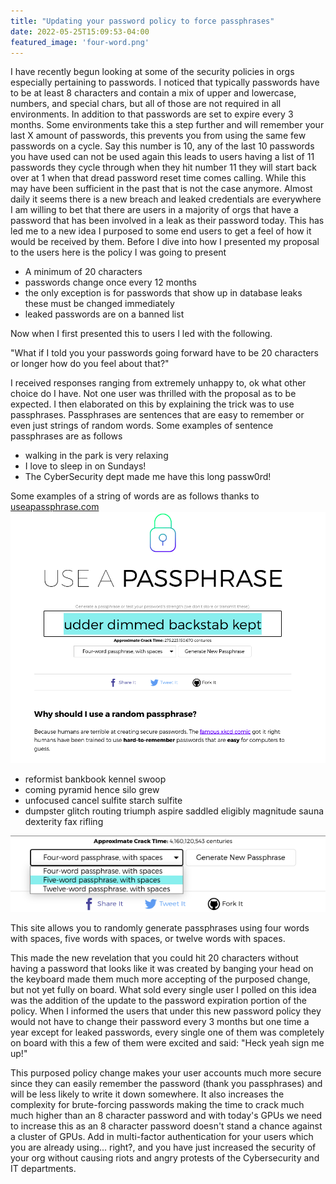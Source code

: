 ```yaml
---
title: "Updating your password policy to force passphrases"
date: 2022-05-25T15:09:53-04:00
featured_image: 'four-word.png'
---
```

I have recently begun looking at some of the security policies in orgs especially pertaining to passwords. I noticed that typically passwords have to be at least 8 characters and contain a mix of upper and lowercase, numbers, and special chars, but all of those are not required in all environments. In addition to that passwords are set to expire every 3 months. Some environments take this a step further and will remember your last X amount of passwords, this prevents you from using the same few passwords on a cycle. Say this number is 10, any of the last 10 passwords you have used can not be used again this leads to users having a list of 11 passwords they cycle through when they hit number 11 they will start back over at 1 when that dread password reset time comes calling. While this may have been sufficient in the past that is not the case anymore. Almost daily it seems there is a new breach and leaked credentials are everywhere I am willing to bet that there are users in a majority of orgs that have a password that has been involved in a leak as their password today. This has led me to a new idea I purposed to some end users to get a feel of how it would be received by them.
Before I dive into how I presented my proposal to the users here is the policy I was going to present 
- A minimum of 20 characters
- passwords change once every 12 months
- the only exception is for passwords that show up in database leaks these must be changed immediately 
- leaked passwords are on a banned list

Now when I first presented this to users I led with the following.

"What if I told you your passwords going forward have to be 20 characters or longer how do you feel about that?"

I received responses ranging from extremely unhappy to, ok what other choice do I have. Not one user was thrilled with the proposal as to be expected.
I then elaborated on this by explaining the trick was to use passphrases. Passphrases are sentences that are easy to remember or even just strings of random words. Some examples of sentence passphrases are as follows

- walking in the park is very relaxing
- I love to sleep in on Sundays!
- The CyberSecurity dept made me have this long passw0rd!

Some examples of a string of words are as follows thanks to [useapassphrase.com](https://www.useapassphrase.com/)
![](four-word.png)

- reformist bankbook kennel swoop
- coming pyramid hence silo grew
- unfocused cancel sulfite starch sulfite
- dumpster glitch routing triumph aspire saddled eligibly magnitude sauna dexterity fax rifling

![](passphrase_options.png)

This site allows you to randomly generate passphrases using four words with spaces, five words with spaces, or twelve words with spaces.

This made the new revelation that you could hit 20 characters without having a password that looks like it was created by banging your head on the keyboard made them much more accepting of the purposed change, but not yet fully on board. What sold every single user I polled on this idea was the addition of the update to the password expiration portion of the policy. When I informed the users that under this new password policy they would not have to change their password every 3 months but one time a year except for leaked passwords, every single one of them was completely on board with this a few of them were excited and said: "Heck yeah sign me up!"

This purposed policy change makes your user accounts much more secure since they can easily remember the password (thank you passphrases) and will be less likely to write it down somewhere. It also increases the complexity for brute-forcing passwords making the time to crack much much higher than an 8 character password and with today's GPUs we need to increase this as an 8 character password doesn't stand a chance against a cluster of GPUs. Add in multi-factor authentication for your users which you are already using... right?, and you have just increased the security of your org without causing riots and angry protests of the Cybersecurity and IT departments. 
